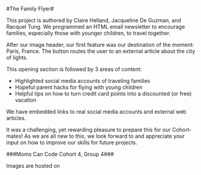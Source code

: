 #The Family Flyer#

<p>This project is authored by Claire Helland, Jacqueline De Guzman, and Racquel Tung.  We programmed an HTML email newsletter to encourage families, especially those with younger children, to travel together.

<p>After our image header, our first feature was our destination of the moment:  Paris, France.  The button routes the user to an external article about the city of lights.

<p>This opening section is followed by 3 areas of content:
<ul>
<li>Highlighted social media accounts of traveling families</li>
<li>Hopeful parent hacks for flying with young children</li>
<li>Helpful tips on how to turn credit card points into a discounted (or free) vacation</li></ul>

<p>We have embedded links to real social media accounts and external web articles.

<p>It was a challenging, yet rewarding pleasure to prepare this for our Cohort-mates!  As we are all new to this, we look forward to and appreciate your input on how to improve our skills for future projects.

###Moms Can Code Cohort 4, Group 4###
  
<p> Images are hosted on <insert URL here>
